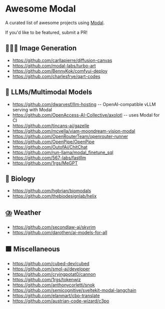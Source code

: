 # Awesome Modal

A curated list of awesome projects using [Modal](https://modal.com).

If you'd like to be featured, submit a PR!

## 👩🏻‍🎨 Image Generation

- https://github.com/carllapierre/diffusion-canvas
- https://github.com/modal-labs/turbo-art
- https://github.com/BennyKok/comfyui-deploy
- https://github.com/charlesfrye/qart-codes

## 🧠 LLMs/Multimodal Models

- https://github.com/dwarvesf/llm-hosting -- OpenAI-compatible vLLM serving with Modal
- https://github.com/OpenAccess-AI-Collective/axolotl -- uses Modal for CI
- https://github.com/tincans-ai/gazelle
- https://github.com/mcvella/viam-moondream-vision-modal
- https://github.com/OpenRouterTeam/openrouter-runner
- https://github.com/OpenPipe/OpenPipe
- https://github.com/OutofAi/ChitChat
- https://github.com/run-llama/modal_finetune_sql
- https://github.com/567-labs/fastllm
- https://github.com/1rgs/MeGPT

## 🧬 Biology

- https://github.com/hgbrian/biomodals
- https://github.com/thebiodesignlab/helix

## ⛈️ Weather

- https://github.com/secondlaw-ai/skyrim
- https://github.com/darothen/ai-models-for-all

## 🟩 Miscellaneous

- https://github.com/cubed-dev/cubed
- https://github.com/smol-ai/developer
- https://github.com/cryingpotat0/cannon
- https://github.com/1rgs/tokenwiz
- https://github.com/anthonycorletti/snok
- https://github.com/semicognitive/sveltekit-modal-langchain
- https://github.com/elanmart/cbp-translate
- https://github.com/austrian-code-wizard/c3po
